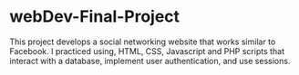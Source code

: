 # webDev-Final-Project

This project develops a social networking website that works similar to Facebook. I practiced using, HTML, CSS, Javascript and PHP scripts that interact with a database, implement user authentication, and use sessions. 
